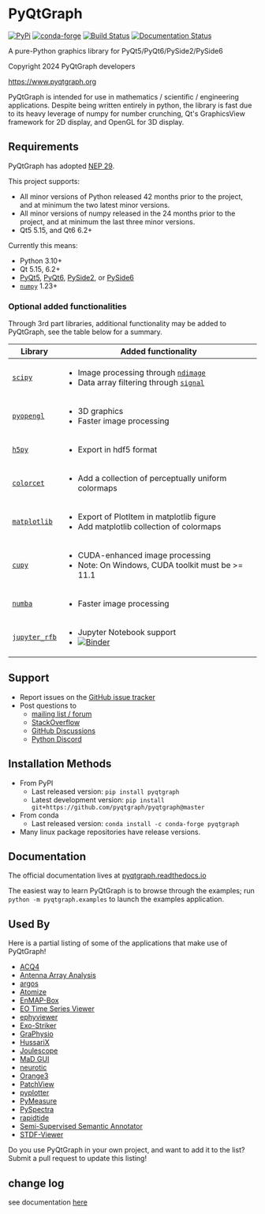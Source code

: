 PyQtGraph
=========

[![PyPi](https://img.shields.io/pypi/v/pyqtgraph.svg)](https://pypi.org/project/pyqtgraph/)
[![conda-forge](https://img.shields.io/conda/vn/conda-forge/pyqtgraph.svg)](https://anaconda.org/conda-forge/pyqtgraph)
[![Build Status](https://github.com/pyqtgraph/pyqtgraph/workflows/main/badge.svg)](https://github.com/pyqtgraph/pyqtgraph/actions/?query=workflow%3Amain)
[![Documentation Status](https://readthedocs.org/projects/pyqtgraph/badge/?version=latest)](https://pyqtgraph.readthedocs.io/en/latest/?badge=latest)

A pure-Python graphics library for PyQt5/PyQt6/PySide2/PySide6

Copyright 2024 PyQtGraph developers

<https://www.pyqtgraph.org>

PyQtGraph is intended for use in mathematics / scientific / engineering applications.
Despite being written entirely in python, the library is fast due to its
heavy leverage of numpy for number crunching, Qt's GraphicsView framework for
2D display, and OpenGL for 3D display.

Requirements
------------

PyQtGraph has adopted [NEP 29](https://numpy.org/neps/nep-0029-deprecation_policy.html).

This project supports:

* All minor versions of Python released 42 months prior to the project, and at minimum the two latest minor versions.
* All minor versions of numpy released in the 24 months prior to the project, and at minimum the last three minor versions.
* Qt5 5.15, and Qt6 6.2+

Currently this means:

* Python 3.10+
* Qt 5.15, 6.2+
* [PyQt5](https://www.riverbankcomputing.com/software/pyqt/),
  [PyQt6](https://www.riverbankcomputing.com/software/pyqt/),
  [PySide2](https://wiki.qt.io/Qt_for_Python), or
  [PySide6](https://wiki.qt.io/Qt_for_Python)
* [`numpy`](https://github.com/numpy/numpy) 1.23+

### Optional added functionalities

Through 3rd part libraries, additional functionality may be added to PyQtGraph, see the table below for a summary.

| Library        | Added functionality |
|----------------|-|
| [`scipy`]      | <ul><li> Image processing through [`ndimage`]</li><li> Data array filtering through [`signal`] </li><ul> |
| [`pyopengl`]   | <ul><li> 3D graphics </li><li> Faster image processing </li></ul> |
| [`h5py`]       | <ul><li> Export in hdf5 format </li></ul> |
| [`colorcet`]   | <ul><li> Add a collection of perceptually uniform colormaps </li></ul> |
| [`matplotlib`] | <ul><li> Export of PlotItem in matplotlib figure </li><li> Add matplotlib collection of colormaps </li></ul> |
| [`cupy`]       | <ul><li> CUDA-enhanced image processing </li><li> Note: On Windows, CUDA toolkit must be >= 11.1 </li></ul> |
| [`numba`]      | <ul><li> Faster image processing </li></ul> |
| [`jupyter_rfb`]| <ul><li> Jupyter Notebook support </li> <li> [![Binder](https://mybinder.org/badge_logo.svg)](https://mybinder.org/v2/gh/pyqtgraph/pyqtgraph/HEAD?urlpath=%2Flab%2Ftree%2Fpyqtgraph%2Fexamples%2Fnotebooks) </li> </ul> |

[`scipy`]: https://github.com/scipy/scipy
[`ndimage`]: https://docs.scipy.org/doc/scipy/reference/ndimage.html
[`signal`]: https://docs.scipy.org/doc/scipy/reference/signal.html
[`pyopengl`]: https://github.com/mcfletch/pyopengl
[`h5py`]: https://github.com/h5py/h5py
[`colorcet`]: https://github.com/holoviz/colorcet
[`matplotlib`]: https://github.com/matplotlib/matplotlib
[`numba`]: https://github.com/numba/numba
[`cupy`]: https://docs.cupy.dev/en/stable/install.html
[`jupyter_rfb`]: https://github.com/vispy/jupyter_rfb

Support
-------

* Report issues on the [GitHub issue tracker](https://github.com/pyqtgraph/pyqtgraph/issues)
* Post questions to
  * [mailing list / forum](https://groups.google.com/forum/?fromgroups#!forum/pyqtgraph)
  * [StackOverflow](https://stackoverflow.com/questions/tagged/pyqtgraph)
  * [GitHub Discussions](https://github.com/pyqtgraph/pyqtgraph/discussions)
  * [Python Discord](https://discord.com/channels/267624335836053506/898139460821192724)

Installation Methods
--------------------

* From PyPI
  * Last released version: `pip install pyqtgraph`
  * Latest development version: `pip install git+https://github.com/pyqtgraph/pyqtgraph@master`
* From conda
  * Last released version: `conda install -c conda-forge pyqtgraph`
* Many linux package repositories have release versions.

Documentation
-------------

The official documentation lives at [pyqtgraph.readthedocs.io](https://pyqtgraph.readthedocs.io)

The easiest way to learn PyQtGraph is to browse through the examples; run `python -m pyqtgraph.examples` to launch the examples application.

Used By
-------

Here is a partial listing of some of the applications that make use of PyQtGraph!

* [ACQ4](https://github.com/acq4/acq4)
* [Antenna Array Analysis](https://github.com/rookiepeng/antenna-array-analysis)
* [argos](https://github.com/titusjan/argos)
* [Atomize](https://github.com/Anatoly1010/Atomize)
* [EnMAP-Box](https://enmap-box.readthedocs.io)
* [EO Time Series Viewer](https://eo-time-series-viewer.readthedocs.io)
* [ephyviewer](https://ephyviewer.readthedocs.io)
* [Exo-Striker](https://github.com/3fon3fonov/exostriker)
* [GraPhysio](https://github.com/jaj42/GraPhysio)
* [HussariX](https://github.com/sem-geologist/HussariX)
* [Joulescope](https://www.joulescope.com/)
* [MaD GUI](https://github.com/mad-lab-fau/mad-gui)
* [neurotic](https://neurotic.readthedocs.io)
* [Orange3](https://orangedatamining.com/)
* [PatchView](https://github.com/ZeitgeberH/patchview)
* [pyplotter](https://github.com/pyplotter/pyplotter)
* [PyMeasure](https://github.com/pymeasure/pymeasure)
* [PySpectra](http://hasyweb.desy.de/services/computing/Spock/node138.html)
* [rapidtide](https://rapidtide.readthedocs.io/en/latest/)
* [Semi-Supervised Semantic Annotator](https://gitlab.com/s3a/s3a)
* [STDF-Viewer](https://github.com/noonchen/STDF-Viewer)

Do you use PyQtGraph in your own project, and want to add it to the list?  Submit a pull request to update this listing!
## change log
see documentation [here](changes.md)
